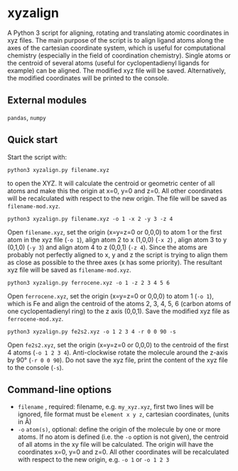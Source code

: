# xyzalign
A Python 3 script for aligning, rotating and translating atomic coordinates in xyz files. The main purpose of the script is to align ligand atoms along the axes of the cartesian coordinate system, which is useful for computational chemistry (especially in the field of coordination chemistry). Single atoms or the centroid of several atoms (useful for cyclopentadienyl ligands for example) can be aligned. The modified xyz file will be saved. Alternatively, the modified coordinates will be printed to the console. 

## External modules
`pandas`, `numpy`

## Quick start
 Start the script with:
```console
python3 xyzalign.py filename.xyz
```
to open the XYZ. It will calculate the centroid or geometric center of all atoms and make this the origin at x=0, y=0 and z=0. All other coordinates will be recalculated with respect to the new origin. The file will be saved as `filename-mod.xyz`.

```console
python3 xyzalign.py filename.xyz -o 1 -x 2 -y 3 -z 4
```
Open `filename.xyz`, set the origin (x=y=z=0 or 0,0,0) to atom 1 or the first atom in the xyz file (`-o 1`), align atom 2 to x (1,0,0) (`-x 2`) , align atom 3 to y (0,1,0) (`-y 3`) and align atom 4 to z (0,0,1) (`-z 4`). Since the atoms are probably not perfectly aligned to x, y and z the script is trying to align them as close as possible to the three axes (x has some priority). The resultant xyz file will be saved as `filename-mod.xyz`.

```console
python3 xyzalign.py ferrocene.xyz -o 1 -z 2 3 4 5 6
```
Open `ferrocene.xyz`, set the origin (x=y=z=0 or 0,0,0) to atom 1 (`-o 1`), which is Fe and align the centroid of the atoms 2, 3, 4, 5, 6 (carbon atoms of one cyclopentadienyl  ring) to the z axis (0,0,1). Save the modified xyz file as `ferrocene-mod.xyz`.

```console
python3 xyzalign.py fe2s2.xyz -o 1 2 3 4 -r 0 0 90 -s
```
Open `fe2s2.xyz`, set the origin (x=y=z=0 or 0,0,0) to the centroid of the first 4 atoms (`-o 1 2 3 4`). Anti-clockwise rotate the molecule around the z-axis by 90° (`-r 0 0 90`). Do not save the xyz file, print the content of the xyz file to the console (`-s`).

## Command-line options
- `filename` , required: filename, e.g. `my_xyz.xyz`, first two lines will be ignored, file format must be `element x y z`, cartesian coordinates, (units in Å)
- `-o` `atom(s)`, optional:  define the origin of the molecule by one or more atoms. If no atom is defined (i.e. the `-o` option is not given), the centroid of all atoms in the xy file will be calculated. The origin will have the coordinates x=0, y=0 and z=0. All other coordinates will be recalculated with respect to the new origin, e.g. `-o 1` or `-o 1 2 3`

